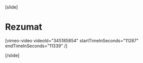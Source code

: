 [slide]
# Rezumat

[vimeo-video videoId="345185854" startTimeInSeconds="11287" endTimeInSeconds="11339" /]

[/slide]